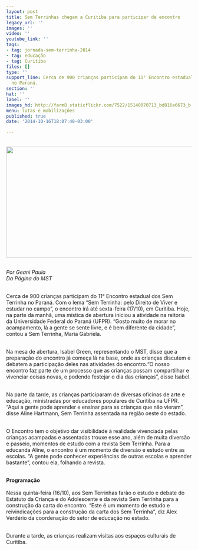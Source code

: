 ```yaml
---
layout: post
title: Sem Terrinhas chegam a Curitiba para participar de encontro
legacy_url: ''
images: ''
video: ''
youtube_link: ''
tags:
- tag: jornada-sem-terrinha-2014
- tag: educação
- tag: Curitiba
files: []
type: ''
support_line: Cerca de 900 crianças participam do 11° Encontro estadual dos Sem Terrinha
  no Paraná.
section: ''
hat: ''
label: ''
images_hd: http://farm8.staticflickr.com/7522/15140070713_bd816e6673_b.jpg
menu: lutas e mobilizações
published: true
date: '2014-10-16T18:07:48-03:00'

---
```

<p><br />
<img alt="" height="300" src="http://farm8.staticflickr.com/7522/15140070713_bd816e6673_b.jpg" width="600" /></p>

<p><br />
<em>Por Geani Paula</em><br />
<em>Da P&aacute;gina do MST</em></p>

<p><br />
Cerca de 900 crian&ccedil;as participam do 11&deg; Encontro estadual dos Sem Terrinha no Paran&aacute;. Com o lema &ldquo;Sem Terrinha: pelo Direito de Viver e estudar no campo&rdquo;, o encontro ir&aacute; at&eacute; sexta-feira (17/10), em Curitiba. Hoje, na parte da manh&atilde;, uma m&iacute;stica de abertura iniciou a atividade na reitoria da Universidade Federal do Paran&aacute; (UFPR). &ldquo;Gosto muito de morar no acampamento, l&aacute; a gente se sente livre, e &eacute; bem diferente da cidade&rdquo;, contou a Sem Terrinha, Maria Gabriela. &nbsp;</p>

<p><br />
Na mesa de abertura, Isabel Green, representando o MST, disse que a prepara&ccedil;&atilde;o do encontro j&aacute; come&ccedil;a l&aacute; na base, onde as crian&ccedil;as discutem e debatem a participa&ccedil;&atilde;o deles nas atividades do encontro.&ldquo;O nosso encontro faz parte de um processo que as crian&ccedil;as possam compartilhar e vivenciar coisas novas, e podendo festejar o dia das crian&ccedil;as&rdquo;, disse Isabel.</p>

<p><br />
Na parte da tarde, as crian&ccedil;as participaram de diversas oficinas de arte e educa&ccedil;&atilde;o, ministradas por educadores populares de Curitiba na UFPR. &ldquo;Aqui a gente pode aprender e ensinar para as crian&ccedil;as que n&atilde;o vieram&rdquo;, disse Aline Hartmann, Sem Terrinha assentada na regi&atilde;o oeste do estado.</p>

<p><br />
O Encontro tem o objetivo dar visibilidade &agrave; realidade vivenciada pelas crian&ccedil;as acampadas e assentadas trouxe esse ano, al&eacute;m de muita divers&atilde;o e passeio, momentos de estudo com a revista Sem Terrinha. Para a educanda Aline, o encontro &eacute; um momento de divers&atilde;o e estudo entre as escolas. &ldquo;A gente pode conhecer experi&ecirc;ncias de outras escolas e aprender bastante&rdquo;, contou ela, folhando a revista.<br />
&nbsp;</p>

<p><strong>Programa&ccedil;&atilde;o</strong><br />
<br />
Nessa quinta-feira (16/10), aos Sem Terrinhas far&atilde;o o estudo e debate do Estatuto da Crian&ccedil;a e do Adolescente e da revista Sem Terrinha para a constru&ccedil;&atilde;o da carta do encontro. &ldquo;Este &eacute; um momento de estudo e reivindica&ccedil;&otilde;es para a constru&ccedil;&atilde;o da carta dos Sem Terrinha&rdquo;, diz Alex Verd&eacute;rio da coordena&ccedil;&atilde;o do setor de educa&ccedil;&atilde;o no estado.</p>

<p><br />
Durante a tarde, as crian&ccedil;as realizam visitas aos espa&ccedil;os culturais de Curitiba.</p>

<p>&nbsp;</p>

